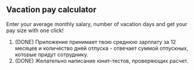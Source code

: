 ## Vacation pay calculator
Enter your average monthly salary, number of vacation days and get your pay size with one click!

1. (DONE) Приложение принимает твою среднюю зарплату за 12 месяцев и количество дней отпуска - отвечает суммой отпускных, которые придут сотруднику.
2. (DONE) Желательно написание юнит-тестов, проверяющих расчет.